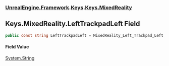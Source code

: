 ### [UnrealEngine.Framework](./UnrealEngine-Framework.md 'UnrealEngine.Framework').[Keys](./Keys.md 'UnrealEngine.Framework.Keys').[Keys.MixedReality](./Keys-MixedReality.md 'UnrealEngine.Framework.Keys.MixedReality')
## Keys.MixedReality.LeftTrackpadLeft Field
  
```csharp
public const string LeftTrackpadLeft = MixedReality_Left_Trackpad_Left;
```
#### Field Value
[System.String](https://docs.microsoft.com/en-us/dotnet/api/System.String 'System.String')  
